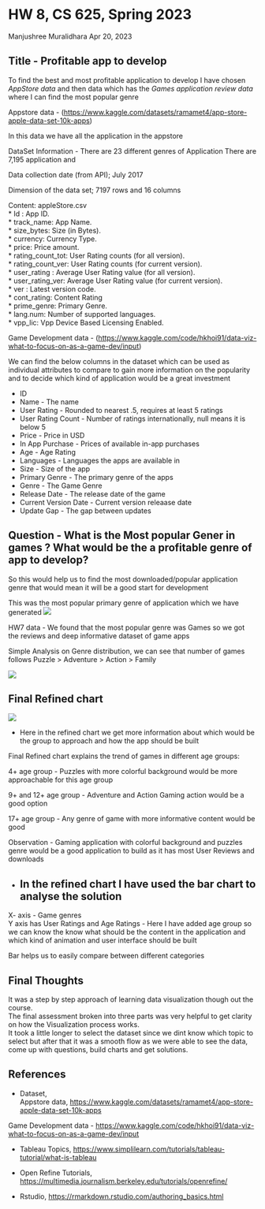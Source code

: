 HW 8, CS 625, Spring 2023
================
Manjushree Muralidhara
Apr 20, 2023

## Title - Profitable app to develop

To find the best and most profitable application to develop I have
chosen *AppStore data* and then data which has the *Games application
review data* where I can find the most popular genre

Appstore data -
(<https://www.kaggle.com/datasets/ramamet4/app-store-apple-data-set-10k-apps>)

In this data we have all the application in the appstore

DataSet Information - There are 23 different genres of Application There
are 7,195 application and

Data collection date (from API); July 2017

Dimension of the data set; 7197 rows and 16 columns

Content: appleStore.csv  
\* Id : App ID.  
\* track_name: App Name.  
\* size_bytes: Size (in Bytes).  
\* currency: Currency Type.  
\* price: Price amount.  
\* rating_count_tot: User Rating counts (for all version).  
\* rating_count_ver: User Rating counts (for current version).  
\* user_rating : Average User Rating value (for all version).  
\* user_rating_ver: Average User Rating value (for current version).  
\* ver : Latest version code.  
\* cont_rating: Content Rating  
\* prime_genre: Primary Genre.  
\* lang.num: Number of supported languages.  
\* vpp_lic: Vpp Device Based Licensing Enabled.

Game Development data -
(<https://www.kaggle.com/code/hkhoi91/data-viz-what-to-focus-on-as-a-game-dev/input>)

We can find the below columns in the dataset which can be used as
individual attributes to compare to gain more information on the
popularity and to decide which kind of application would be a great
investment

- ID
- Name - The name
- User Rating - Rounded to nearest .5, requires at least 5 ratings
- User Rating Count - Number of ratings internationally, null means it
  is below 5
- Price - Price in USD
- In App Purchase - Prices of available in-app purchases
- Age - Age Rating
- Languages - Languages the apps are available in
- Size - Size of the app
- Primary Genre - The primary genre of the apps
- Genre - The Game Genre
- Release Date - The release date of the game
- Current Version Date - Current version releaase date
- Update Gap - The gap between updates

## Question - What is the Most popular Gener in games ? What would be the a profitable genre of app to develop?

So this would help us to find the most downloaded/popular application
genre that would mean it will be a good start for development

This was the most popular primary genre of application which we have
generated ![](./images/Popular_genre.png)

HW7 data - We found that the most popular genre was Games so we got the
reviews and deep informative dataset of game apps

Simple Analysis on Genre distribution, we can see that number of games
follows Puzzle \> Adventure \> Action \> Family

![](./images/Q1_P1.png)

## Final Refined chart

![](./images/final_chart.png)

- Here in the refined chart we get more information about which would be
  the group to approach and how the app should be built

Final Refined chart explains the trend of games in different age groups:

4+ age group - Puzzles with more colorful background would be more
approachable for this age group

9+ and 12+ age group - Adventure and Action Gaming action would be a
good option

17+ age group - Any genre of game with more informative content would be
good

Observation - Gaming application with colorful background and puzzles
genre would be a good application to build as it has most User Reviews
and downloads

- In the refined chart I have used the bar chart to analyse the solution
  -

X- axis - Game genres  
Y axis has User Ratings and Age Ratings - Here I have added age group so
we can know the know what should be the content in the application and
which kind of animation and user interface should be built

Bar helps us to easily compare between different categories

## Final Thoughts

It was a step by step approach of learning data visualization though out
the course.  
The final assessment broken into three parts was very helpful to get
clarity on how the Visualization process works.  
It took a little longer to select the dataset since we dint know which
topic to select but after that it was a smooth flow as we were able to
see the data, come up with questions, build charts and get solutions.

## References

- Dataset,  
  Appstore data,
  <https://www.kaggle.com/datasets/ramamet4/app-store-apple-data-set-10k-apps>

Game Development data -
<https://www.kaggle.com/code/hkhoi91/data-viz-what-to-focus-on-as-a-game-dev/input>

- Tableau Topics,
  <https://www.simplilearn.com/tutorials/tableau-tutorial/what-is-tableau>

- Open Refine Tutorials,
  <https://multimedia.journalism.berkeley.edu/tutorials/openrefine/>

- Rstudio, <https://rmarkdown.rstudio.com/authoring_basics.html>

